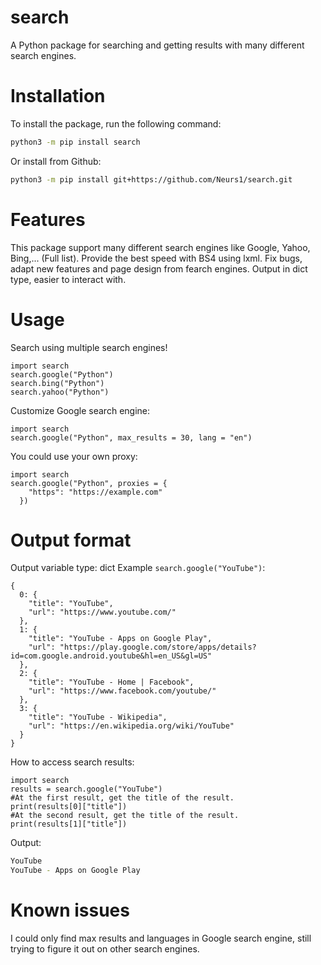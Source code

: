 # search
A Python package for searching and getting results with many different search engines.
# Installation
To install the package, run the following command:
```bash
python3 -m pip install search
```
Or install from Github:
```bash
python3 -m pip install git+https://github.com/Neurs1/search.git
```
# Features
This package support many different search engines like Google, Yahoo, Bing,... (Full list).
Provide the best speed with BS4 using lxml.
Fix bugs, adapt new features and page design from fearch engines.
Output in dict type, easier to interact with.
# Usage
Search using multiple search engines!
```python3
import search
search.google("Python")
search.bing("Python")
search.yahoo("Python")
```
Customize Google search engine:
```python3
import search
search.google("Python", max_results = 30, lang = "en")
```
You could use your own proxy:
```python3
import search
search.google("Python", proxies = {
    "https": "https://example.com"
  })
```
# Output format
Output variable type: dict
Example `search.google("YouTube")`:
```python3
{
  0: {
    "title": "YouTube",
    "url": "https://www.youtube.com/"
  },
  1: {
    "title": "YouTube - Apps on Google Play",
    "url": "https://play.google.com/store/apps/details?id=com.google.android.youtube&hl=en_US&gl=US"
  },
  2: {
    "title": "YouTube - Home | Facebook",
    "url": "https://www.facebook.com/youtube/"
  },
  3: {
    "title": "YouTube - Wikipedia",
    "url": "https://en.wikipedia.org/wiki/YouTube"
  }
}
```
How to access search results:
```python3
import search
results = search.google("YouTube")
#At the first result, get the title of the result.
print(results[0]["title"])
#At the second result, get the title of the result.
print(results[1]["title"])
```
Output:
```bash
YouTube
YouTube - Apps on Google Play
```
# Known issues
I could only find max results and languages in Google search engine, still trying to figure it out on other search engines.
